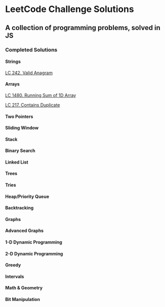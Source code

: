 # LeetCode Challenge Solutions

## A collection of programming problems, solved in JS

### Completed Solutions

#### Strings

[LC 242. Valid Anagram](Strings/ValidAnagram(242))

#### Arrays

[LC 1480. Running Sum of 1D Array](Arrays/RunningSumOf1DArray(1480))

[LC 217. Contains Duplicate](Arrays/ContainsDuplicate(217))

#### Two Pointers

#### Sliding Window

#### Stack

#### Binary Search

#### Linked List

#### Trees

#### Tries

#### Heap/Priority Queue

#### Backtracking

#### Graphs

#### Advanced Graphs

#### 1-D Dynamic Programming

#### 2-D Dynamic Programming

#### Greedy

#### Intervals

#### Math & Geometry

#### Bit Manipulation
